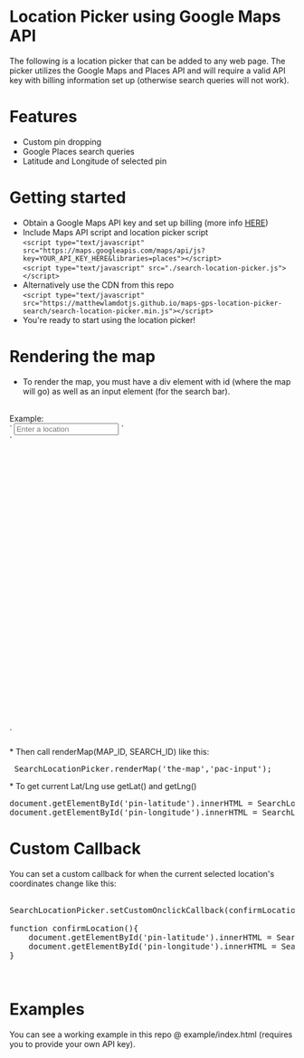 # Location Picker using Google Maps API

The following is a location picker that can be added to any web page. The picker utilizes the Google Maps and Places API and will require a valid API key with billing information set up (otherwise search queries will not work).

# Features

* Custom pin dropping
* Google Places search queries
* Latitude and Longitude of selected pin

# Getting started

* Obtain a Google Maps API key and set up billing (more info <a href="https://developers.google.com/maps/documentation/embed/get-api-key">HERE</a>)
* Include Maps API script and location picker script <br>
` <script type="text/javascript" src="https://maps.googleapis.com/maps/api/js?key=YOUR_API_KEY_HERE&libraries=places"></script> ` <br>
` <script type="text/javascript" src="./search-location-picker.js"></script> ` <br>
* Alternatively use the CDN from this repo <br>
` <script type="text/javascript" src="https://matthewlamdotjs.github.io/maps-gps-location-picker-search/search-location-picker.min.js"></script> ` <br>
* You're ready to start using the location picker!

# Rendering the map

* To render the map, you must have a div element with id (where the map will go) as well as an input element (for the search bar). <br>
<br>
Example: <br>
` <input id="pac-input" class="controls" type="text" placeholder="Enter a location"> ` <br>
` <div id="the-map" style="height: 500px; width: 500px;"></div> ` <br>
<br>
* Then call renderMap(MAP_ID, SEARCH_ID) like this: <br>
<pre> SearchLocationPicker.renderMap('the-map','pac-input'); </pre>
* To get current Lat/Lng use getLat() and getLng() <br>
<pre>
document.getElementById('pin-latitude').innerHTML = SearchLocationPicker.getLat();
document.getElementById('pin-longitude').innerHTML = SearchLocationPicker.getLng();
</pre>

# Custom Callback

You can set a custom callback for when the current selected location's coordinates change like this: <br>
<br>
<pre>
SearchLocationPicker.setCustomOnclickCallback(confirmLocation);

function confirmLocation(){
    document.getElementById('pin-latitude').innerHTML = SearchLocationPicker.getLat();
    document.getElementById('pin-longitude').innerHTML = SearchLocationPicker.getLng();
}
</pre><br>

# Examples

You can see a working example in this repo @ example/index.html (requires you to provide your own API key).

